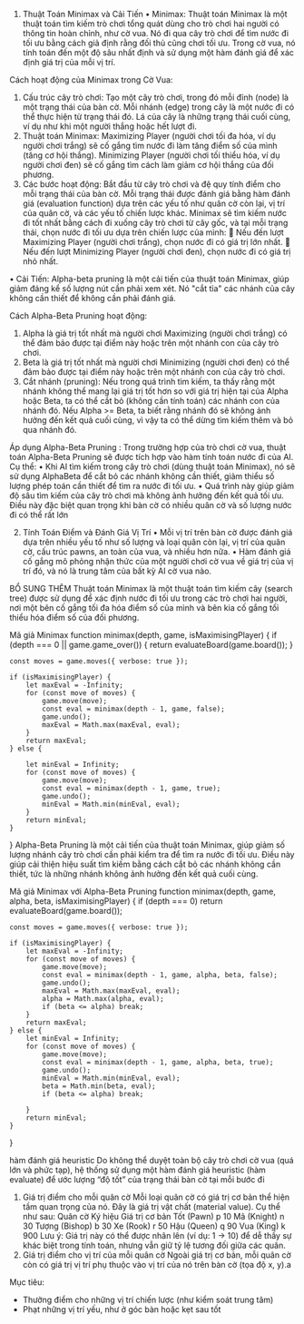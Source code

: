 1.	Thuật Toán Minimax và Cải Tiến 
• Minimax: Thuật toán Minimax là một thuật toán tìm kiếm trò chơi tổng quát dùng cho trò chơi hai người có thông tin hoàn chỉnh, như cờ vua. Nó đi qua cây trò chơi để tìm nước đi tối ưu bằng cách giả định rằng đối thủ cũng chơi tối ưu. Trong cờ vua, nó tính toán đến một độ sâu nhất định và sử dụng một hàm đánh giá để xác định giá trị của mỗi vị trí. 

Cách hoạt động của Minimax trong Cờ Vua:
1. Cấu trúc cây trò chơi:
 	Tạo một cây trò chơi, trong đó mỗi đỉnh (node) là một trạng thái của bàn cờ.
 	Mỗi nhánh (edge) trong cây là một nước đi có thể thực hiện từ trạng thái đó.
 	Lá của cây là những trạng thái cuối cùng, ví dụ như khi một người thắng hoặc hết
lượt đi.
2. Thuật toán Minimax:
      Maximizing Player (người chơi tối đa hóa, ví dụ người chơi trắng) sẽ cố gắng tìm
nước đi làm tăng điểm số của mình (tăng cơ hội thắng).
      Minimizing Player (người chơi tối thiểu hóa, ví dụ người chơi đen) sẽ cố gắng
tìm cách làm giảm cơ hội thắng của đối phương.
3. Các bước hoạt động:
     Bắt đầu từ cây trò chơi và đệ quy tính điểm cho mỗi trạng thái của bàn cờ.
     Mỗi trạng thái được đánh giá bằng hàm đánh giá (evaluation function) dựa trên
các yếu tố như quân cờ còn lại, vị trí của quân cờ, và các yếu tố chiến lược khác.
 Minimax sẽ tìm kiếm nước đi tốt nhất bằng cách đi xuống cây trò chơi từ cây gốc,
và tại mỗi trạng thái, chọn nước đi tối ưu dựa trên chiến lược của mình:
       Nếu đến lượt Maximizing Player (người chơi trắng), chọn nước đi có giá trị
lớn nhất.
      Nếu đến lượt Minimizing Player (người chơi đen), chọn nước đi có giá trị
nhỏ nhất.


• Cải Tiến: Alpha-beta pruning là một cải tiến của thuật toán Minimax, giúp giảm đáng kể số lượng nút cần phải xem xét. Nó "cắt tỉa" các nhánh của cây không cần thiết để không cần phải đánh giá.

Cách Alpha-Beta Pruning hoạt động:
1. Alpha là giá trị tốt nhất mà người chơi Maximizing (người chơi trắng) có thể đảm bảo được tại điểm này hoặc trên một nhánh con của cây trò chơi.
2. Beta là giá trị tốt nhất mà người chơi Minimizing (người chơi đen) có thể đảm bảo được tại điểm này hoặc trên một nhánh con của cây trò chơi.
3. Cắt nhánh (pruning):
        Nếu trong quá trình tìm kiếm, ta thấy rằng một nhánh không thể mang lại giá trị
tốt hơn so với giá trị hiện tại của Alpha hoặc Beta, ta có thể cắt bỏ (không cần
tính toán) các nhánh con của nhánh đó.
      Nếu Alpha >= Beta, ta biết rằng nhánh đó sẽ không ảnh hưởng đến kết quả cuối
cùng, vì vậy ta có thể dừng tìm kiếm thêm và bỏ qua nhánh đó.

Áp dụng Alpha-Beta Pruning :
Trong trường hợp của trò chơi cờ vua, thuật toán Alpha-Beta Pruning sẽ được tích hợp vào hàm tính toán nước đi của AI. Cụ thể:
• Khi AI tìm kiếm trong cây trò chơi (dùng thuật toán Minimax), nó sẽ sử dụng AlphaBeta để cắt bỏ các nhánh không cần thiết, giảm thiểu số lượng phép toán cần thiết để tìm ra nước đi tối ưu.
• Quá trình này giúp giảm độ sâu tìm kiếm của cây trò chơi mà không ảnh hưởng đến kết quả tối ưu. Điều này đặc biệt quan trọng khi bàn cờ có nhiều quân cờ và số lượng nước đi có thể rất lớn

2.	Tính Toán Điểm và Đánh Giá Vị Trí 
• Mỗi vị trí trên bàn cờ được đánh giá dựa trên nhiều yếu tố như số lượng và loại quân còn lại, vị trí của quân cờ, cấu trúc pawns, an toàn của vua, và nhiều hơn nữa. 
• Hàm đánh giá cố gắng mô phỏng nhận thức của một người chơi cờ vua về giá trị của vị trí đó, và nó là trung tâm của bất kỳ AI cờ vua nào.


BỔ SUNG THÊM
Thuật toán Minimax là một thuật toán tìm kiếm cây (search tree) được sử dụng để xác định nước đi tối ưu trong các trò chơi hai người, nơi một bên cố gắng tối đa hóa điểm số của mình và bên kia cố gắng tối thiểu hóa điểm số của đối phương.

Mã giả Minimax
function minimax(depth, game, isMaximisingPlayer) {
    if (depth === 0 || game.game_over()) {
        return evaluateBoard(game.board());
    }

    const moves = game.moves({ verbose: true });

    if (isMaximisingPlayer) {
        let maxEval = -Infinity;
        for (const move of moves) {
            game.move(move);
            const eval = minimax(depth - 1, game, false);
            game.undo();
            maxEval = Math.max(maxEval, eval);
        }
        return maxEval;
    } else {

        let minEval = Infinity;
        for (const move of moves) {
            game.move(move);
            const eval = minimax(depth - 1, game, true);
            game.undo();
            minEval = Math.min(minEval, eval);
        }
        return minEval;
    }
}
Alpha-Beta Pruning là một cải tiến của thuật toán Minimax, giúp giảm số lượng nhánh cây trò chơi cần phải kiểm tra để tìm ra nước đi tối ưu. Điều này giúp cải thiện hiệu suất tìm kiếm bằng cách cắt bỏ các nhánh không cần thiết, tức là những nhánh không ảnh hưởng đến kết quả cuối cùng.

Mã giả Minimax với Alpha-Beta Pruning
function minimax(depth, game, alpha, beta, isMaximisingPlayer) {
    if (depth === 0) return evaluateBoard(game.board());

    const moves = game.moves({ verbose: true });

    if (isMaximisingPlayer) {
        let maxEval = -Infinity;
        for (const move of moves) {
            game.move(move);
            const eval = minimax(depth - 1, game, alpha, beta, false);
            game.undo();
            maxEval = Math.max(maxEval, eval);
            alpha = Math.max(alpha, eval);
            if (beta <= alpha) break;
        }
        return maxEval;
    } else {
        let minEval = Infinity;
        for (const move of moves) {
            game.move(move);
            const eval = minimax(depth - 1, game, alpha, beta, true);
            game.undo();
            minEval = Math.min(minEval, eval);
            beta = Math.min(beta, eval);
            if (beta <= alpha) break;

        }
        return minEval;
    }
}

hàm đánh giá heuristic
Do không thể duyệt toàn bộ cây trò chơi cờ vua (quá lớn và phức tạp), hệ thống sử dụng một hàm đánh giá heuristic (hàm evaluate) để ước lượng “độ tốt” của trạng thái bàn cờ tại mỗi bước đi

1. Giá trị điểm cho mỗi quân cờ
Mỗi loại quân cờ có giá trị cơ bản thể hiện tầm quan trọng của nó. Đây là giá trị vật chất (material value). Cụ thể như sau:
Quân cờ	Ký hiệu	Giá trị cơ bản
Tốt (Pawn)	p	10
Mã (Knight)	n	30
Tượng (Bishop)	b	30
Xe (Rook)	r	50
Hậu (Queen)	q	90
Vua (King)	k	900
Lưu ý: Giá trị này có thể được nhân lên (ví dụ: 1 → 10) để dễ thấy sự khác biệt trong tính toán, nhưng vẫn giữ tỷ lệ tương đối giữa các quân.
2. Giá trị điểm cho vị trí của mỗi quân cờ
Ngoài giá trị cơ bản, mỗi quân cờ còn có giá trị vị trí phụ thuộc vào vị trí của nó trên bàn cờ (tọa độ x, y).a

Mục tiêu:
- Thưởng điểm cho những vị trí chiến lược (như kiểm soát trung tâm)
- Phạt những vị trí yếu, như ở góc bàn hoặc kẹt sau tốt

